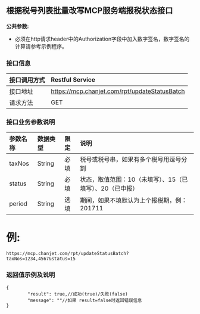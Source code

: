 ## 根据税号列表批量改写MCP服务端报税状态接口

**公共参数:**

+ 必须在http请求header中的Authorization字段中加入数字签名，数字签名的计算请参考示例程序。

### 接口信息
| 接口调用方式 | Restful Service        |
| :----- | :--------------------- |
| 接口地址   |https://mcp.chanjet.com/rpt/updateStatusBatch |
| 请求方法   | GET                    |

### 接口业务参数说明

| 参数名称      | 数据类型    | 限定   | 说明        |
| :-------- | :------ | :--- | :-------- |
| taxNos  | String    | 必填   | 税号或税号串，如果有多个税号用逗号分割 |
|  	status  | String    | 必填   | 状态，取值范围：10（未填写）、15（已填写）、20（已申报） |
|  	period  | String    | 选填   | 期间，如果不填默认为上个报税期，例： 201711 |

例:
====
```
https://mcp.chanjet.com/rpt/updateStatusBatch?taxNos=1234,4567&status=15
```

### 返回值示例及说明
```
{
        "result": true,//成功(true)/失败(false)
        "message": ""//如果 result=false时返回错误信息
}
```

